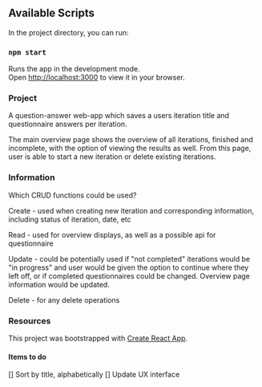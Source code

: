 ## Available Scripts

In the project directory, you can run:

### `npm start`

Runs the app in the development mode.\
Open [http://localhost:3000](http://localhost:3000) to view it in your browser.

### Project

A question-answer web-app which saves a users iteration title and questionnaire answers per iteration.

The main overview page shows the overview of all iterations, finished and incomplete, with the option of viewing the results as well. From this page, user is able to start a new iteration or delete existing iterations. 

### Information

Which CRUD functions could be used?

Create - used when creating new iteration and corresponding information, including status of iteration, date, etc

Read - used for overview displays, as well as a possible api for questionnaire

Update - could be potentially used if "not completed" iterations would be "in progress" and user would be given the option to continue where they left off, or if completed questionnaires could be changed. Overview page information would be updated.

Delete - for any delete operations

### Resources

This project was bootstrapped with [Create React App](https://github.com/facebook/create-react-app).

#### Items to do

[] Sort by title, alphabetically
[] Update UX interface